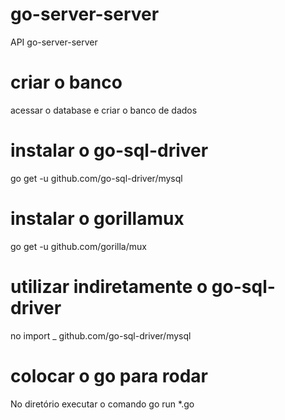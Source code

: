 # go-server-server
API go-server-server

# criar o banco
acessar o database e criar o banco de dados

# instalar o go-sql-driver
go get -u github.com/go-sql-driver/mysql

# instalar o gorillamux
go get -u github.com/gorilla/mux

# utilizar indiretamente o go-sql-driver
no import _ github.com/go-sql-driver/mysql

# colocar o go para rodar
No diretório executar o comando go run *.go
